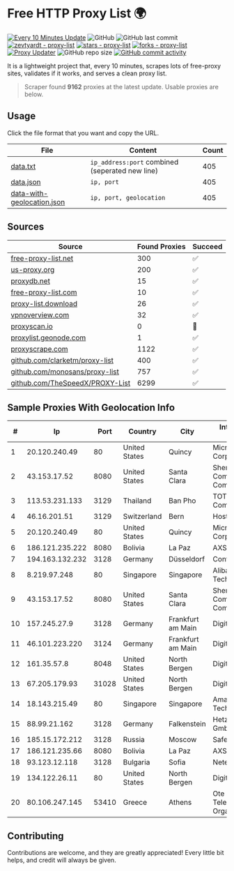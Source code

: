 
# Free HTTP Proxy List 🌍

[![Every 10 Minutes Update](https://github.com/mertguvencli/http-proxy-list/actions/workflows/main.yml/badge.svg?branch=main)](https://github.com/mertguvencli/http-proxy-list/actions/workflows/main.yml)
![GitHub](https://img.shields.io/github/license/mertguvencli/http-proxy-list)
![GitHub last commit](https://img.shields.io/github/last-commit/mertguvencli/http-proxy-list)
[![zevtyardt - proxy-list](https://img.shields.io/static/v1?label=zevtyardt&message=proxy-list&color=blue&logo=github)](https://github.com/zevtyardt/proxy-list "Go to GitHub repo")
[![stars - proxy-list](https://img.shields.io/github/stars/zevtyardt/proxy-list?style=social)](https://github.com/zevtyardt/proxy-list)
[![forks - proxy-list](https://img.shields.io/github/forks/zevtyardt/proxy-list?style=social)](https://github.com/zevtyardt/proxy-list)
[![Proxy Updater](https://github.com/zevtyardt/proxy-list/workflows/Proxy%20Updater/badge.svg)](https://github.com/zevtyardt/proxy-list/actions?query=workflow:"Proxy+Updater")
![GitHub repo size](https://img.shields.io/github/repo-size/zevtyardt/proxy-list)
[![GitHub commit activity](https://img.shields.io/github/commit-activity/m/zevtyardt/proxy-list?logo=commits)](https://github.com/zevtyardt/proxy-list/commits/main)

It is a lightweight project that, every 10 minutes, scrapes lots of free-proxy sites, validates if it works, and serves a clean proxy list.

> Scraper found **9162** proxies at the latest update. Usable proxies are below.

## Usage

Click the file format that you want and copy the URL.

|File|Content|Count|
|----|-------|-----|
|[data.txt](https://raw.githubusercontent.com/mertguvencli/http-proxy-list/main/proxy-list/data.txt)|`ip_address:port` combined (seperated new line)|405|
|[data.json](https://raw.githubusercontent.com/mertguvencli/http-proxy-list/main/proxy-list/data.json)|`ip, port`|405|
|[data-with-geolocation.json](https://raw.githubusercontent.com/mertguvencli/http-proxy-list/main/proxy-list/data-with-geolocation.json)|`ip, port, geolocation`|405|

## Sources

|Source|Found Proxies|Succeed|
|------|-------------|-------|
|[free-proxy-list.net](https://free-proxy-list.net)|300|✅|
|[us-proxy.org](https://www.us-proxy.org)|200|✅|
|[proxydb.net](http://proxydb.net)|15|✅|
|[free-proxy-list.com](https://free-proxy-list.com/?page=&port=&type%5B%5D=http&type%5B%5D=https&up_time=0&search=Search)|10|✅|
|[proxy-list.download](https://www.proxy-list.download/HTTP)|26|✅|
|[vpnoverview.com](https://vpnoverview.com/privacy/anonymous-browsing/free-proxy-servers)|32|✅|
|[proxyscan.io](https://www.proxyscan.io)|0|🚫|
|[proxylist.geonode.com](https://proxylist.geonode.com/api/proxy-list?limit=300&page=1&sort_by=lastChecked&sort_type=desc&protocols=http,https)|1|✅|
|[proxyscrape.com](https://api.proxyscrape.com/v2/?request=displayproxies&protocol=http&timeout=10000&country=all&ssl=all&anonymity=all)|1122|✅|
|[github.com/clarketm/proxy-list](https://raw.githubusercontent.com/clarketm/proxy-list/master/proxy-list-raw.txt)|400|✅|
|[github.com/monosans/proxy-list](https://raw.githubusercontent.com/monosans/proxy-list/main/proxies/http.txt)|757|✅|
|[github.com/TheSpeedX/PROXY-List](https://raw.githubusercontent.com/TheSpeedX/PROXY-List/master/http.txt)|6299|✅|


## Sample Proxies With Geolocation Info

|#|Ip|Port|Country|City|Internet Service Provider|
|-|--|----|-------|----|-------------------------|
|1|20.120.240.49|80|United States|Quincy|Microsoft Corporation|
|2|43.153.17.52|8080|United States|Santa Clara|Shenzhen Tencent Computer Systems Company Limited|
|3|113.53.231.133|3129|Thailand|Ban Pho|TOT Public Company Limited|
|4|46.16.201.51|3129|Switzerland|Bern|Hosteur SA|
|5|20.120.240.49|80|United States|Quincy|Microsoft Corporation|
|6|186.121.235.222|8080|Bolivia|La Paz|AXS Bolivia S. A.|
|7|194.163.132.232|3128|Germany|Düsseldorf|Contabo GmbH|
|8|8.219.97.248|80|Singapore|Singapore|Alibaba (US) Technology Co., Ltd.|
|9|43.153.17.52|8080|United States|Santa Clara|Shenzhen Tencent Computer Systems Company Limited|
|10|157.245.27.9|3128|Germany|Frankfurt am Main|DigitalOcean, LLC|
|11|46.101.223.220|3124|Germany|Frankfurt am Main|DigitalOcean, LLC|
|12|161.35.57.8|8048|United States|North Bergen|DigitalOcean, LLC|
|13|67.205.179.93|31028|United States|North Bergen|DigitalOcean, LLC|
|14|18.143.215.49|80|Singapore|Singapore|Amazon Technologies Inc.|
|15|88.99.21.162|3128|Germany|Falkenstein|Hetzner Online GmbH|
|16|185.15.172.212|3128|Russia|Moscow|SafeData LLC|
|17|186.121.235.66|8080|Bolivia|La Paz|AXS Bolivia S. A.|
|18|93.123.12.118|3128|Bulgaria|Sofia|Neterra Ltd.|
|19|134.122.26.11|80|United States|North Bergen|DigitalOcean, LLC|
|20|80.106.247.145|53410|Greece|Athens|Ote SA (Hellenic Telecommunications Organisation)|



## Contributing

Contributions are welcome, and they are greatly appreciated! Every
little bit helps, and credit will always be given.

